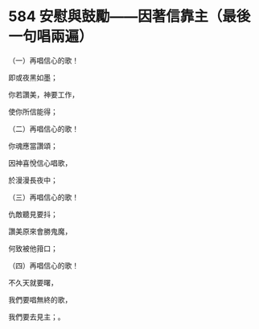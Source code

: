 # 584 安慰與鼓勵——因著信靠主（最後一句唱兩遍）

（一）再唱信心的歌！

即或夜黑如墨；

你若讚美，神要工作，

使你所信能得；

（二）再唱信心的歌！

你魂應當讚頌；

因神喜悅信心唱歌，

於漫漫長夜中；

（三）再唱信心的歌！

仇敵聽見要抖；

讚美原來會勝鬼魔，

何致被他箝口；

（四）再唱信心的歌！

不久天就要曙，

我們要唱無終的歌，

我們要去見主；。


